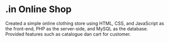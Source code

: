 <h1>.in Online Shop</h1>
<p>Created a simple online clothing store using HTML, CSS, and JavaScript as the front-end, PHP as the server-side, and MySQL as the database. Provided features such as catalogue dan cart for customer. </p>

